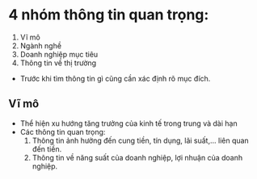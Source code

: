 # 4 nhóm thông tin quan trọng:
1. Vĩ mô 
2. Ngành nghề
3. Doanh nghiệp mục tiêu
4. Thông tin về thị trường

- Trước khi tìm thông tin gì cũng cần xác định rõ mục đích.
## Vĩ mô
- Thể hiện xu hướng tăng trưởng của kinh tế trong trung và dài hạn
- Các thông tin quan trọng:
	1. Thông tin ảnh hưởng đến cung tiền, tín dụng, lãi suất,... liên quan đến tiền.
	2. Thông tin về năng suất của doanh nghiệp, lợi nhuận của doanh nghiệp.